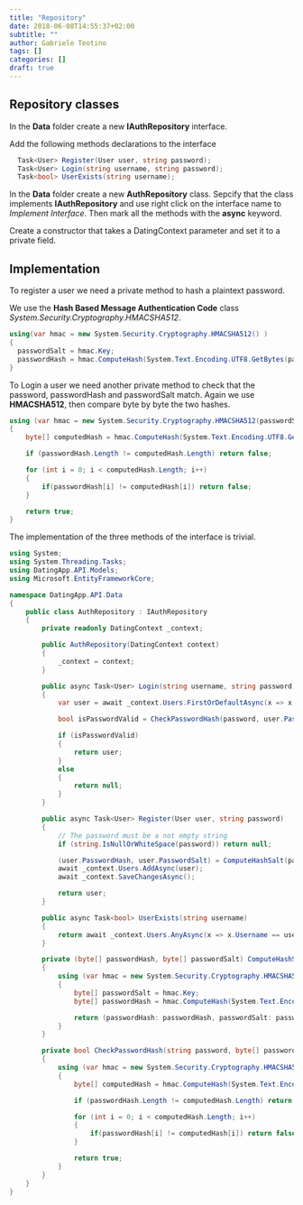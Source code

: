 ```yaml
---
title: "Repository"
date: 2018-06-08T14:55:37+02:00
subtitle: ""
author: Gabriele Teotino
tags: []
categories: []
draft: true
---
```


## Repository classes

In the **Data** folder create a new **IAuthRepository** interface.

Add the following methods declarations to the interface

```c#
  Task<User> Register(User user, string password);
  Task<User> Login(string username, string password);
  Task<bool> UserExists(string username);
```

In the **Data** folder create a new **AuthRepository** class. Sepcify that the class implements **IAuthRepository** and use right click on the interface name to *Implement Interface*. Then mark all the methods with the **async** keyword.

Create a constructor that takes a DatingContext parameter and set it to a private field.

## Implementation

To register a user we need a private method to hash a plaintext password.

We use the __Hash Based Message Authentication Code__ class *System.Security.Cryptography.HMACSHA512*.

```c#
using(var hmac = new System.Security.Cryptography.HMACSHA512() )
{
  passwordSalt = hmac.Key;
  passwordHash = hmac.ComputeHash(System.Text.Encoding.UTF8.GetBytes(password));
}
```

To Login a user we need another private method to check that the password, passwordHash and passwordSalt match. Again we use **HMACSHA512**, then compare byte by byte the two hashes.

```c#
using (var hmac = new System.Security.Cryptography.HMACSHA512(passwordSalt))
{
    byte[] computedHash = hmac.ComputeHash(System.Text.Encoding.UTF8.GetBytes(password));

    if (passwordHash.Length != computedHash.Length) return false;

    for (int i = 0; i < computedHash.Length; i++)
    {
        if(passwordHash[i] != computedHash[i]) return false;
    }

    return true;
}
```

The implementation of the three methods of the interface is trivial.

```c#
using System;
using System.Threading.Tasks;
using DatingApp.API.Models;
using Microsoft.EntityFrameworkCore;

namespace DatingApp.API.Data
{
    public class AuthRepository : IAuthRepository
    {
        private readonly DatingContext _context;

        public AuthRepository(DatingContext context)
        {
            _context = context;
        }

        public async Task<User> Login(string username, string password)
        {
            var user = await _context.Users.FirstOrDefaultAsync(x => x.Username == username);

            bool isPasswordValid = CheckPasswordHash(password, user.PasswordHash, user.PasswordSalt);

            if (isPasswordValid)
            {
                return user;
            }
            else
            {
                return null;
            }
        }

        public async Task<User> Register(User user, string password)
        {
            // The password must be a not empty string
            if (string.IsNullOrWhiteSpace(password)) return null;

            (user.PasswordHash, user.PasswordSalt) = ComputeHashSalt(password);
            await _context.Users.AddAsync(user);
            await _context.SaveChangesAsync();

            return user;
        }

        public async Task<bool> UserExists(string username)
        {
            return await _context.Users.AnyAsync(x => x.Username == username);
        }

        private (byte[] passwordHash, byte[] passwordSalt) ComputeHashSalt(string password)
        {
            using (var hmac = new System.Security.Cryptography.HMACSHA512())
            {
                byte[] passwordSalt = hmac.Key;
                byte[] passwordHash = hmac.ComputeHash(System.Text.Encoding.UTF8.GetBytes(password));

                return (passwordHash: passwordHash, passwordSalt: passwordSalt);
            }
        }

        private bool CheckPasswordHash(string password, byte[] passwordHash, byte[] passwordSalt)
        {
            using (var hmac = new System.Security.Cryptography.HMACSHA512(passwordSalt))
            {
                byte[] computedHash = hmac.ComputeHash(System.Text.Encoding.UTF8.GetBytes(password));

                if (passwordHash.Length != computedHash.Length) return false;

                for (int i = 0; i < computedHash.Length; i++)
                {
                    if(passwordHash[i] != computedHash[i]) return false;
                }

                return true;
            }
        }
    }
}
```
